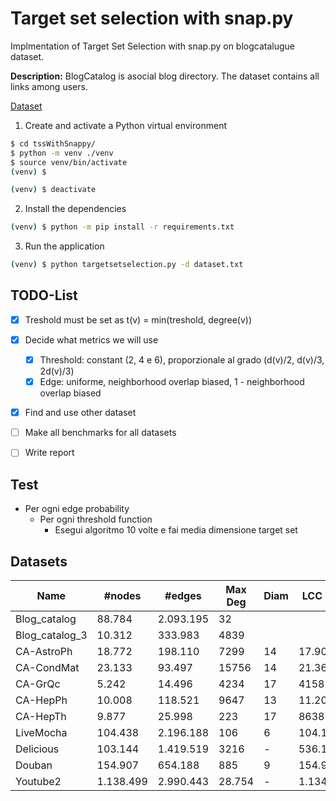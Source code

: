 # Target set selection with snap.py

Implmentation of Target Set Selection with snap.py on blogcatalugue dataset.

**Description:** BlogCatalog is asocial blog directory. The dataset contains all links among users.

[Dataset](http://networkrepository.com/soc-BlogCatalog.php)

1. Create and activate a Python virtual environment

```sh
$ cd tssWithSnappy/
$ python -m venv ./venv
$ source venv/bin/activate
(venv) $
```

```sh
(venv) $ deactivate
```

2. Install the dependencies

```sh
(venv) $ python -m pip install -r requirements.txt
```

3. Run the application

```sh
(venv) $ python targetsetselection.py -d dataset.txt
```

## TODO-List

- [x] Treshold must be set as t(v) = min(treshold, degree(v))  
- [x] Decide what metrics we will use
  - [x] Threshold: constant (2, 4 e 6), proporzionale al grado (d(v)/2, d(v)/3, 2d(v)/3)
  - [x] Edge: uniforme, neighborhood overlap biased, 1 - neighborhood overlap biased 
- [x] Find and use other dataset
- [ ] Make all benchmarks for all datasets
- [ ] Write report


## Test
- Per ogni edge probability
  - Per ogni threshold function
    - Esegui algoritmo 10 volte e fai media dimensione target set

## Datasets

|Name|#nodes|#edges|Max Deg|Diam|LCC Size|#Triangles|Clust Coeff|Modul|
|---|---|---|---|---|---|---|---|---|
|Blog_catalog|88.784|2.093.195|32|   	|   	|   	|0.3533|   	|
|Blog_catalog_3|10.312|333.983|4839|   	|   	|   	|0.4631|   	|
|CA-AstroPh|18.772|198.110|7299|14|17.903|1.351.441|0.6309|   	|
|CA-CondMat|23.133|93.497|15756|14|21.363|173.361|0.6339|   	|
|CA-GrQc|5.242|14.496|4234|17|4158|48.260|0.5304|   	|
|CA-HepPh|10.008|118.521|9647|13|11.204|3.358.499|0.6118|   	|
|CA-HepTh|9.877|25.998|223|17|8638|28.399|0.4718|   	|
|LiveMocha|104.438|2.196.188|106|6|104.103|336.651|0.0544|   	|
|Delicious|103.144|1.419.519|3216|-|536.108|487.972|   	|   	|
|Douban|154.907|654.188|885|9|154.908|40.612|0.0160|   	|
|Youtube2|1.138.499|2.990.443|28.754|-|1.134.890|3.056.537|   	|   	|
